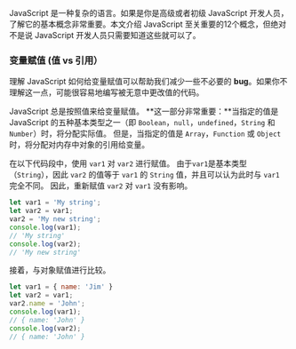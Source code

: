 JavaScript 是一种复杂的语言。如果是你是高级或者初级 JavaScript 开发人员，了解它的基本概念非常重要。本文介绍 JavaScript 至关重要的12个概念，但绝对不是说 JavaScript 开发人员只需要知道这些就可以了。
### 变量赋值 (值 vs 引用）
理解 JavaScript 如何给变量赋值可以帮助我们减少一些不必要的 **bug**。如果你不理解这一点，可能很容易地编写被无意中更改值的代码。

JavaScript 总是按照值来给变量赋值。 **这一部分非常重要：**当指定的值是 JavaScript 的五种基本类型之一（即 `Boolean`，`null`，`undefined`，`String` 和 `Number`）时，将分配实际值。 但是，当指定的值是 ``Array``，``Function`` 或 ``Object`` 时，将分配对内存中对象的引用给变量。

在以下代码段中，使用 ``var1`` 对 ``var2`` 进行赋值。 由于``var1``是基本类型（``String``），因此 ``var2`` 的值等于 ``var1`` 的 ``String`` 值，并且可以认为此时与 ``var1`` 完全不同。 因此，重新赋值 ``var2`` 对 ``var1`` 没有影响。

```javascript
let var1 = 'My string';
let var2 = var1;
var2 = 'My new string';
console.log(var1);
// 'My string'
console.log(var2);
// 'My new string'
```
接着，与对象赋值进行比较。
```javascript
let var1 = { name: 'Jim' }
let var2 = var1;
var2.name = 'John';
console.log(var1);
// { name: 'John' }
console.log(var2);
// { name: 'John' }
```
